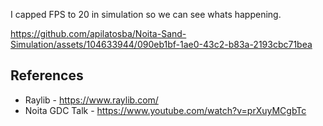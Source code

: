 I capped FPS to 20 in simulation so we can see whats happening.


https://github.com/apilatosba/Noita-Sand-Simulation/assets/104633944/090eb1bf-1ae0-43c2-b83a-2193cbc71bea


## References
- Raylib - https://www.raylib.com/
- Noita GDC Talk - https://www.youtube.com/watch?v=prXuyMCgbTc
